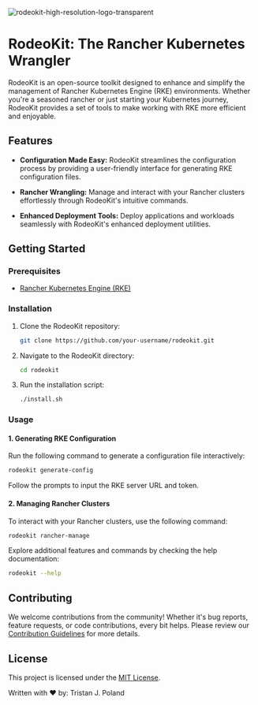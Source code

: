 ![rodeokit-high-resolution-logo-transparent](https://github.com/Unreal-Kingdoms/RKE-Cluster-Template/assets/34868944/da133030-d8e6-412f-aecb-e78f3266e64c)


# RodeoKit: The Rancher Kubernetes Wrangler

RodeoKit is an open-source toolkit designed to enhance and simplify the management of Rancher Kubernetes Engine (RKE) environments. Whether you're a seasoned rancher or just starting your Kubernetes journey, RodeoKit provides a set of tools to make working with RKE more efficient and enjoyable.

## Features

- **Configuration Made Easy:** RodeoKit streamlines the configuration process by providing a user-friendly interface for generating RKE configuration files.

- **Rancher Wrangling:** Manage and interact with your Rancher clusters effortlessly through RodeoKit's intuitive commands.

- **Enhanced Deployment Tools:** Deploy applications and workloads seamlessly with RodeoKit's enhanced deployment utilities.

## Getting Started

### Prerequisites

- [Rancher Kubernetes Engine (RKE)](https://github.com/rancher/rke)

### Installation

1. Clone the RodeoKit repository:

   ```bash
   git clone https://github.com/your-username/rodeokit.git
   ```

2. Navigate to the RodeoKit directory:

   ```bash
   cd rodeokit
   ```

3. Run the installation script:

   ```bash
   ./install.sh
   ```

### Usage

#### 1. Generating RKE Configuration

Run the following command to generate a configuration file interactively:

```bash
rodeokit generate-config
```

Follow the prompts to input the RKE server URL and token.

#### 2. Managing Rancher Clusters

To interact with your Rancher clusters, use the following command:

```bash
rodeokit rancher-manage
```

Explore additional features and commands by checking the help documentation:

```bash
rodeokit --help
```

## Contributing



We welcome contributions from the community! Whether it's bug reports, feature requests, or code contributions, every bit helps. Please review our [Contribution Guidelines](CONTRIBUTING.md) for more details.
## License

This project is licensed under the [MIT License](LICENSE).

Written with ❤️ by: Tristan J. Poland
